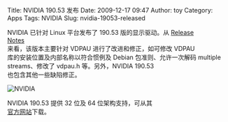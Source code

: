 Title: NVIDIA 190.53 发布
Date: 2009-12-17 09:47
Author: toy
Category: Apps
Tags: NVIDIA
Slug: nvidia-19053-released

NVIDIA 已针对 Linux 平台发布了 190.53 版的显示驱动。从 [Release  
Notes](http://www.nvidia.com/object/linux\_display\_ia32\_190.53.html)  
来看，该版本主要针对 VDPAU 进行了改进和修正，如可修改 VDPAU  
库的安装位置及内部名称以符合惯例及 Debian 包准则、允许一次解码
multiple  
streams、修改了 vdpau.h 等。另外，NVIDIA 190.53  
也包含其他一些缺陷修正。

![NVIDIA](http://i.linuxtoy.org/i/2008/04/nvidia.png)

NVIDIA 190.53 提供 32 位及 64 位架构支持，可从其  
[官方网站](http://www.nvidia.com/object/unix.html)下载。
